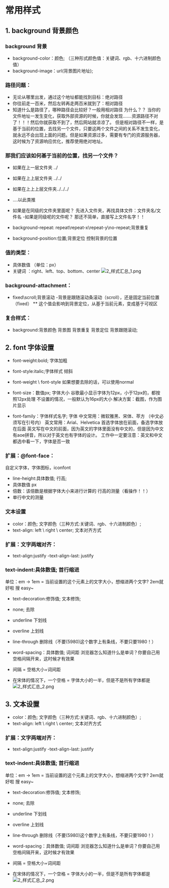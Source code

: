 # 常用样式
## 1.  background 背景颜色
### background 背景
- background-color：颜色; （三种形式颜色值：关键词、rgb、十六进制颜色值）
- background-image：url(背景图片地址);
### 路径问题：
- 无论从哪里出发，通过这个地址都能找到目标：绝对路径
- 你往前走一百米，然后左转再走两百米就到了：相对路径 
- 知道什么是路径了，哪种路径会比较好？一般用相对路径  为什么？？
当你的文件地址一发生变化，获取外部资源的时候，你就会发现.......资源路径不对了！！！然后你就获取不到了，然后网站就凉凉了。
但是相对路径不一样，是基于当前的位置，去找另一个文件，只要这两个文件之间的关系不发生变化，就永远不会出现上面的问题。但是如果资源过多，需要有专门的资源服务器，这时候为了资源响应优化，推荐使用绝对地址。
### 那我们应该如何基于当前的位置，找另一个文件？

- 如果在上一层文件夹 ../
- 如果在上上层文件夹 ../../
- 如果在上上上层文件夹../../../
- ....以此类推
- 如果是在同级的文件夹里面呢？
先进入文件夹，再找具体文件：文件夹名/文件名
-如果是同级呢的文件呢？
那还不简单，直接写上文件名字！！

- background-repeat: repeat\repeat-x\repeat-y\no-repeat;背景重复
- background-position:位置;背景定位 控制背景的位置
### 值的类型：
- 具体数值 （单位：px）
- 关键词 ：right、left、top、bottom、center
![2_样式汇总_1.png](./img/样式汇总/2_样式汇总_1.png)
### background-attachment：
- fixed\scroll;背景滚动
-背景是跟随滚动条滚动（scroll），还是固定当前位置（fixed）
** 这个值会影响到背景定位，从基于当前元素，变成基于可视区

### 复合样式：
- background:背景颜色 背景图 背景重复 背景定位 背景跟随滚动;


## 2.  font 字体设置
- font-weight:bold; 字体加粗
- font-style:italic;字体样式 倾斜
- font-weight \ font-style 如果想要去除的话，可以使用normal
- font-size：数值px; 字体大小
谷歌最小显示字体为12px，小于12px的，都按照12px处理
不设置的情况，一般默认为16px的大小
解决方案：截图，作为图片显示

- font-family：字体样式名字; 字体
中文常用：微软雅黑、宋体、苹方 （中文必须写在引号内）
英文常用：Arial、Helvetica
首选字体放在前面，备选字体放在后面
英文写在中文的前面，因为英文的字体里面没有中文的，但是因为中文有aoe拼音，所以对于英文也有字体的设计。
工作中一定要注意：英文和中文都选中看一下，字体是否一致

### 扩展：@font-face：
自定义字体，字体图标，iconfont

- line-height:具体数值; 行高;
- 具体数值 px
- 倍数：该倍数是根据字体大小来进行计算的
行高的测量（看操作！！）
- 单行中文的测量


### 文本设置
- color：颜色; 文字颜色（三种方式:关键词、rgb、十六进制颜色）;
- text-align: left \ right \ center; 文本对齐方式


### 扩展：文字两端对齐：
- text-align:justify
-text-align-last: justify

### text-indent:具体数值; 首行缩进
单位：em -> 1em = 当前设置的这个元素上的文字大小，想缩进两个文字?
2em就好啦 搜 easy~

- text-decoration:修饰值; 文本修饰;
- none; 去除
- underline 下划线
- overline 上划线
- line-through 删除线（不要(5980)这个数字上有条线，不要只要1980！）

- word-spacing：具体数值; 词间距
浏览器怎么知道什么是单词？你要自己用空格间隔开来，这时候才有效果
- 间隔 = 空格大小+词间距
- 在宋体的情况下，一个空格 =  字体大小的一半，但是不是所有字体都是
![2_样式汇总_2.png](./img/样式汇总/2_样式汇总_2.png)



## 3. 文本设置

- color：颜色; 文字颜色（三种方式:关键词、rgb、十六进制颜色）;
- text-align: left \ right \ center; 文本对齐方式


### 扩展：文字两端对齐：
- text-align:justify
-text-align-last: justify

### text-indent:具体数值; 首行缩进
单位：em -> 1em = 当前设置的这个元素上的文字大小，想缩进两个文字?
2em就好啦 搜 easy~

- text-decoration:修饰值; 文本修饰;
- none; 去除
- underline 下划线
- overline 上划线
- line-through 删除线（不要(5980)这个数字上有条线，不要只要1980！）

- word-spacing：具体数值; 词间距
浏览器怎么知道什么是单词？你要自己用空格间隔开来，这时候才有效果
- 间隔 = 空格大小+词间距
- 在宋体的情况下，一个空格 =  字体大小的一半，但是不是所有字体都是
![2_样式汇总_2.png](./img/样式汇总/2_样式汇总_2.png)

